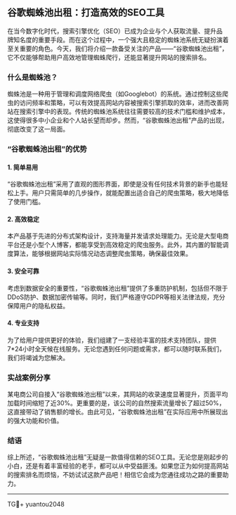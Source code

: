 ## 谷歌蜘蛛池出租：打造高效的SEO工具

在当今数字化时代，搜索引擎优化（SEO）已成为企业与个人获取流量、提升品牌知名度的重要手段。而在这个过程中，一个强大且稳定的蜘蛛池系统无疑扮演着至关重要的角色。今天，我们将介绍一款备受关注的产品——“谷歌蜘蛛池出租”，它不仅能够帮助用户高效地管理蜘蛛爬行，还能显著提升网站的搜索排名。

### 什么是蜘蛛池？

蜘蛛池是一种用于管理和调度网络爬虫（如Googlebot）的系统。通过控制这些爬虫的访问频率和策略，可以有效提高网站内容被搜索引擎抓取的效率，进而改善网站在搜索引擎中的表现。传统的蜘蛛池系统往往需要较高的技术门槛和维护成本，这使得很多中小企业和个人站长望而却步。然而，“谷歌蜘蛛池出租”产品的出现，彻底改变了这一局面。

### “谷歌蜘蛛池出租”的优势

#### 1. 简单易用
“谷歌蜘蛛池出租”采用了直观的图形界面，即使是没有任何技术背景的新手也能轻松上手。用户只需简单的几步操作，就能配置出适合自己的爬虫策略，极大地降低了使用门槛。

#### 2. 高效稳定
本产品基于先进的分布式架构设计，支持海量并发请求处理能力。无论是大型电商平台还是小型个人博客，都能享受到高效稳定的爬虫服务。此外，其内置的智能调度算法，能够根据网站实际情况动态调整爬虫策略，确保最佳效果。

#### 3. 安全可靠
考虑到数据安全的重要性，“谷歌蜘蛛池出租”提供了多重防护机制，包括但不限于DDoS防护、数据加密传输等。同时，我们严格遵守GDPR等相关法律法规，充分保障用户的隐私权益。

#### 4. 专业支持
为了给用户提供更好的体验，我们组建了一支经验丰富的技术支持团队，提供7*24小时全天候在线服务。无论您遇到任何问题或需求，都可以随时联系我们，我们将竭诚为您解决。

### 实战案例分享

某电商公司自接入“谷歌蜘蛛池出租”以来，其网站的收录速度显著提升，页面平均加载时间缩短了近30%。更重要的是，该公司的自然搜索流量增长了超过50%，这直接带动了销售额的增长。由此可见，“谷歌蜘蛛池出租”在实际应用中所展现出的强大功能和价值。

### 结语

综上所述，“谷歌蜘蛛池出租”无疑是一款值得信赖的SEO工具。无论您是刚起步的小白，还是有着丰富经验的老手，都可以从中受益匪浅。如果您正为如何提高网站的搜索排名而烦恼，不妨试试这款产品吧！相信它会成为您通往成功之路的重要助力。

---

TG💪+ yuantou2048